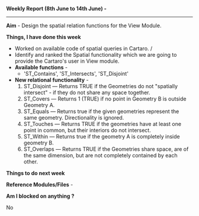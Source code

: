 **Weekly Report (8th June to 14th June) -**

***

**Aim** - Design the spatial relation functions for the View Module.

**Things, I have done this week**
* Worked on available code of spatial queries in Cartaro. / 
* Identify and ranked the Spatial functionality which we are going to provide the Cartaro's user in View module.
* **Available functions** -  
  * 'ST_Contains', 'ST_Intersects', 'ST_Disjoint'
* **New relational functionality** -
  1. ST_Disjoint — Returns TRUE if the Geometries do not "spatially intersect" - if they do not share any space together.
  2. ST_Covers — Returns 1 (TRUE) if no point in Geometry B is outside Geometry A.
  3. ST_Equals — Returns true if the given geometries represent the same geometry. Directionality is ignored.
  4. ST_Touches — Returns TRUE if the geometries have at least one point in common, but their interiors do not intersect.
  5. ST_Within — Returns true if the geometry A is completely inside geometry B.
  6. ST_Overlaps — Returns TRUE if the Geometries share space, are of the same dimension, but are not completely contained by each other.

**Things to do next week**


**Reference Modules/Files** - 


**Am I blocked on anything ?**

No